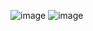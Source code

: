 ![image](https://github.com/user-attachments/assets/91861aa9-e0b6-422c-94c3-19ba9584e2d4)
![image](https://github.com/user-attachments/assets/93ad005b-e15e-4a9d-8c8e-97030e6584f4)


